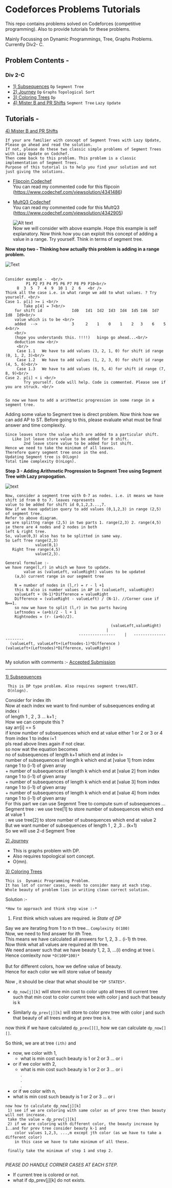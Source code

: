 # Codeforces Problems Tutorials  
This repo contains problems solved on Codeforces (competitive programming).
Also to provide tutorials for these problems.

Mainly Focussing on Dynamic Programmings, Tree, Graphs Problems. 
Currently Div2- C.

## Problem Contents - 
### Div 2-C 
* [1) Subsequences](http://codeforces.com/problemset/problem/597/C) `Dp` `Segment Tree`
* [2) Journey](http://codeforces.com/problemset/problem/721/C) `Dp` `Graphs` `Topological Sort`
* [3) Coloring Trees](http://codeforces.com/problemset/problem/711/C) `Dp`
* [4) Mister B and PR Shifts](http://codeforces.com/problemset/problem/820/D) `Segment Tree` `Lazy Update`
## Tutorials - 
[4) Mister B and PR Shifts](http://codeforces.com/problemset/problem/820/D)
```
If your are familier with concept of Segment Trees with Lazy Update, Please go ahead and read the solution. 
If not, please do these two classic simple problems of Segment Trees with Lazy Update on Codchef. 
Then come back to this problem. This problem is a classic implementation of Segment Trees. 
Purpose of this tutorial is to help you find your solution and not just giving the solutions.
```
* [Flipcoin Codechef](https://www.codechef.com/problems/FLIPCOIN) <br/>
  You can read my commented code for this flipcoin (https://www.codechef.com/viewsolution/4341486)
* [MultQ3 Codechef](https://www.codechef.com/problems/MULTQ3)  <br/>
  You can read my commented code for this MultQ3 (https://www.codechef.com/viewsolution/4342905)
  
  ![Alt text](https://user-images.githubusercontent.com/26462566/27768658-46f17eb6-5f36-11e7-8c24-d1ff7072dcd8.jpg) <br/>
 Now we will consider with above example. Hope this example is self explanatory.
 Now think how you can exploit this concept of adding a value in a range. Try yourself. Think in terms of segment tree.
 
 <b>Now step two - Thinking how actually this problem is adding in a range problem. </b> 
 
 ![Text](https://user-images.githubusercontent.com/26462566/27768833-3209fb0a-5f3a-11e7-8a84-e5a520a56c97.jpg) <br/>
 <br/>
 ```
 Consider example -  <br/>
          P1 P2 P3 P4 P5 P6 P7 P8 P9 P10<br/>
	  8  3  5  7  4  9  10 1  2  6   <br />
 Think all the case i.e. in what range we add to what values. ? Try yourself. <br/>	  
 Case 1. p[i] >= i <br/>
         Take p[4] = 7<br/>
	 for shift id             Id0   Id1  Id2  Id3  Id4  Id5 Id6  Id7  Id8  Id9<br/>
	 value which is to be <br/>
	 added  -->               3     2    1    0    1    2   3    6    5    4<br/>
	 <br/>
	 (hope you understands this. !!!!)   bingo go ahead...<br/>
	 deduction now <br/>
	  <br/>
	  Case 1.1   We have to add values (3, 2, 1, 0) for shift id range (0, 1, 2, 3)<br/>
	  Case 1.2   We have to add values (1, 2, 3, 0) for shift id range (4, 5, 6)<br/>
	  Case 1.3   We have to add values (6, 5, 4) for shift id range (7, 8, 9)<br/>
 Case 2. p[i] < i <br/>
         Try yourself. Code will help. Code is commented. Please see if you are struck. <br/>
	  

```	  
 
 ```
 So now we have to add a arithmetic progression in some range in a segment tree.
  ```
 Adding some value to Segment tree is direct problem. Now think how we can add AP to ST.
 Before going to this, please evaluate what must be final answer and time complexity.
 
 ```
 Since leaves store the value which are added to a particular shift. 
 	Like 1st leave store value to be added for 0 shift.
	     2nd leave store value to be added for 1st shift.
 Hence we need to take the minimum of all leaves.
 Therefore query segment tree once in the end. 
 Updating Segment tree is O(Logn)
 Total time complexity O(nLogn).
 ```
 <b> Step 3 - Adding Arithmetic Progression to Segment Tree using Segment Tree with Lazy propogation. </b>  
  
  ![text](https://user-images.githubusercontent.com/26462566/27769389-eb92e45a-5f45-11e7-99a9-97ca938bdaa5.jpg)
  
  ```
  Now, consider a segment tree with 0-7 as nodes. i.e. it means we have shift id from 0 to 7. leaves represents 
  value to be added for shift id 0,1,2,3...,7.  
  Now if we have updation query to add values (0,1,2,3) in range (2,5) of segment tree.
  Refer to above diagram.
  we are splittng range (2,5) in two parts 1. range(2,3) 2. range(4,5) ie there are 4 nodes and 2 nodes in both 
  left & right tree.
  So, value(0,3) also has to be splitted in same way.
  So Left Tree range(2,3)
               value(0,1)
     Right Tree range(4,5)
               value(2,3).
  
  General formulae :-
  we have range(l,r) in which we have to update.
          value as (valueLeft, valueRight) values to be updated
	  (a,b) current range in our segment tree
	  
	  N = number of nodes in (l,r) = r - l +1
	  this N also is number values in AP in (valueLeft, valueRight)
	  valueLeft + (N-1)*Difference = valueRight
	  Difference = (valueRight - valueLeft) / (N-1). //Corner case if N==1.
	  so now we have to split (l,r) in two parts having 
	  Leftnodes = (a+b)/2 - l + 1
	  Rightnodes = (r- (a+b)/2).
	  
	                                            (valueLeft,valueRight)
				                              |
	                        	  ----------------    |   ----------------------
	(valueLeft, valueLeft+(Leftnodes-1)*Difference )	         (valueLeft+(Leftnodes)*Difference, valueRight)	

  
  ```
  My solution with comments :- [Accepted Submission](http://codeforces.com/contest/819/submission/28197900)
  
 
----------------------------------------------------------------------------------------------------------------------------------------
[1) Subsequences](http://codeforces.com/problemset/problem/597/C)
  ```
   This is DP type problem. Also requires segment trees/BIT. 
   O(nlogn).
  ```
  Consider for index ith <br />
	Now at each index we want to find number of subsequences ending at index i <br />
	of length 1 , 2 , 3 ... k+1 ; <br />
	How we can compute this ? <br />
	say arr[i] == 5 <br />
	if know number of subsequences which end at value either 1 or 2 or 3 or 4 <br />
		  from index 1 to index i+1 <br />
		  pls read above lines again if not clear. <br />
		so now wat the equation becomes <br />
		no of subsequences of length k+1 which end at index i= <br />
		number of subsequences of length k which end at [value 1] from index range 1  to (i-1) of given array  <br />
	+   number of subsequences of length k which end at [value 2] from index range 1  to (i-1) of given array <br />
	+   number of subsequences of length k which end at [value 3] from index range 1  to (i-1) of given array <br />
	+   number of subsequences of length k which end at [value 4] from index range 1  to (i-1) of given array 	<br />
	For this part we can use Segemnt Tree to compute sum of subsequences ...<br />
		Segment tree : we use tree[1] to store number of subsequences which end at value 1 <br />
		             : we use tree[2] to store number of subsequences which end at value 2 <br />
		But we want number of subsequences of length 1 , 2 ,3 .. (k+1)  <br />
		 So we will use 2-d Segment Tree   <br />
     
[2) Journey](http://codeforces.com/problemset/problem/721/C)
  - This is graphs problem with DP.
  - Also requires topological sort concept.
  - O(mn).


[3) Coloring Trees](http://codeforces.com/problemset/problem/711/C)
  ```
  This is  Dynamic Programming Problem.
  It has lot of corner cases, needs to consider many at each step.
  Whole beauty of problem lies in writing clean correct solution.
  ```

  Solution :-

  `*How to approach and think step wise :-*` <br />
  
  1) First think which values are required. ie *State of DP* <br />

  Say we are iterating from 1 to n th tree... `Complexity O(100)` <br />
  Now, we need to find answer for ith Tree. <br />
  This means we have calculated all answers for 1, 2, 3 .. (i-1) th tree.<br />
  Now think what all values are required at ith tree.<br />
  We need answer such that we have beauty 1, 2, 3, ...(i) ending at tree i. Hence comlexity now `*O(100*100)*`<br />
  <br />
  But for different colors, how we define value of beauty.<br />
  Hence for each color we will store value of beauty<br />
  
  Now , it should be clear that what should be `*DP STATES*`.
  
  * `dp_now[j][k]` will store min cost to color upto all trees till current tree such that
  min cost to color current tree with color j and such that beauty is k
  
  * Similarly `dp_prev[j][k]` will store to color prev tree with color j and such that beauty of all 
  trees ending at prev tree is k.
  
  now think if we have calculated `dp_prev[][]`, how we can calculate `dp_now[][]`.
  
  So think, we are at tree `(ith)` and <br />
  * now, we color with 1, <br />
    * what is min cost such beauty is 1 or 2 or 3 ... or i <br />
  * or if we color with 2,<br />
    * what is min cost such beauty is 1 or 2 or 3 ... or i <br />
   .<br />
   .<br />
   .<br />
  * or if we color with n,<br />
   * what is min cost such beauty is 1 or 2 or 3 ... or i <br />

  ```
  now how to calculate dp_now[j][k]
   1) see if we are coloring with same color as of prev tree then beauty will not increase. 
   take the value = dp_prev[j][k]  
   2) if we are coloring with different color, the beauty increase by 1..and for prev tree consider beauty k-1 and
      color values 1,2,3, ...,m except jth color (as we have to take a different color)
      in this case we have to take minimum of all these.
      
   finally take the minimum of step 1 and step 2. 
   
  ```
  *PlEASE DO HANDLE CORNER CASES AT EACH STEP.*
  * If current tree is colored or not.
  * what if dp_prev[j][k] do not exists.
  







